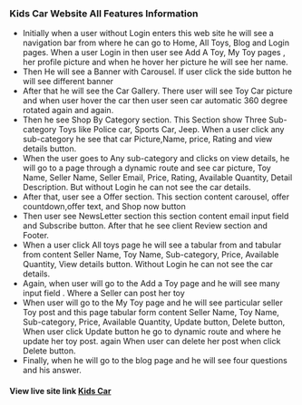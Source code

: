 ### Kids Car Website All Features Information

<ul className="list-disc">
  <li> Initially when a user without Login enters this web site he will see a navigation bar from where he can go to  Home, All Toys, Blog and Login pages. When a user Login in then user see Add A Toy, My Toy pages , her profile picture and when he hover her picture he will see her name. </li>

  <li>Then He will  see a Banner with  Carousel. If user click the side button  he will see different banner</li>
 
  <li>After that he will see the Car Gallery. There user will see Toy Car picture and when user hover the car then user seen car automatic 360 degree rotated again and again.</li>

  <li>Then he see Shop By Category section. This Section show Three Sub-category Toys like Police car, Sports Car, Jeep. When a user click any  sub-category he see that car Picture,Name, price, Rating and view details button.</li>


  <li>When the user goes to Any sub-category and clicks on view details, he will go to a page through a dynamic route and see car picture, Toy Name, Seller Name, Seller Email, Price, Rating, Available Quantity, Detail Description. But without Login he can not see the car details.</li>


  <li>After that, user see a Offer section. This section content carousel, offer countdown,offer text, and Shop now button</li>

  <li>Then user see NewsLetter section this section content email input field and Subscribe button. After that he see client Review section and Footer. </li>

  <li>When a user click All toys page he will see  a tabular from and tabular from content Seller Name, Toy Name, Sub-category, Price, Available Quantity, View details button.  Without Login he can not see the car details. </li>

  <li>Again, when user will go to the Add a Toy  page and he will see  many input field . Where a Seller can post her toy </li>

  <li>When user will go to the My Toy  page and he will see particular seller Toy post and this page tabular form content Seller Name, Toy Name, Sub-category, Price, Available Quantity, Update button, Delete button, When user click Update button he go to dynamic route and where he update her toy post. again When user can delete her post when click  Delete button.</li>

 
  <li> Finally, when he will go to the blog  page and he will see four questions and his answer. </li>

  
</ul>




####  View live site link   [Kids Car]()